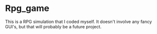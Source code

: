 # Rpg_game
This is a RPG simulation that I coded myself. It doesn't involve any fancy GUI's, but that will probably be a future project. 
